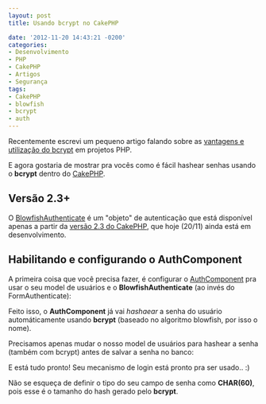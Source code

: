 ```yaml
---
layout: post
title: Usando bcrypt no CakePHP

date: '2012-11-20 14:43:21 -0200'
categories:
- Desenvolvimento
- PHP
- CakePHP
- Artigos
- Segurança
tags:
- CakePHP
- blowfish
- bcrypt
- auth
---
```

<p>Recentemente escrevi um pequeno artigo falando sobre as <a title="Criptografando senhas no PHP usando bcrypt (Blowfish)" href="http://blog.thiagobelem.net/criptografando-senhas-no-php-usando-bcrypt-blowfish/">vantagens e utilização do bcrypt</a> em projetos PHP.</p>
<p>E agora gostaria de mostrar pra vocês como é fácil hashear senhas usando o <strong>bcrypt</strong> dentro do <a href="http://blog.thiagobelem.net/frameworks/cakephp/">CakePHP</a>.</p>
<h2>Versão 2.3+</h2>
<p>O <a href="https://github.com/cakephp/cakephp/blob/2.3/lib/Cake/Controller/Component/Auth/BlowfishAuthenticate.php" target="_blank">BlowfishAuthenticate</a> é um "objeto" de autenticação que está disponível apenas a partir da <a href="https://github.com/cakephp/cakephp/tree/2.3" target="_blank">versão 2.3 do CakePHP</a>, que hoje (20/11) ainda está em desenvolvimento.</p>
<h2>Habilitando e configurando o AuthComponent</h2>
<p>A primeira coisa que você precisa fazer, é configurar o <a href="http://book.cakephp.org/2.0/en/core-libraries/components/authentication.html" target="_blank">AuthComponent</a> pra usar o seu model de usuários e o <strong>BlowfishAuthenticate</strong> (ao invés do FormAuthenticate):</p>
<div data-gist-id="4119002" data-gist-show-loading="false"></div>
<p>Feito isso, o <strong>AuthComponent</strong> já vai <em>hashaear</em> a senha do usuário automáticamente usando <strong>bcrypt</strong> (baseado no algoritmo blowfish, por isso o nome).</p>
<p>Precisamos apenas mudar o nosso model de usuários para hashear a senha (também com bcrypt) antes de salvar a senha no banco:</p>
<div data-gist-id="4119081" data-gist-show-loading="false"></div>
<p>E está tudo pronto! Seu mecanismo de login está pronto pra ser usado.. :)</p>
<p>Não se esqueça de definir o tipo do seu campo de senha como <strong>CHAR(60)</strong>, pois esse é o tamanho do hash gerado pelo <strong>bcrypt</strong>.</p>
